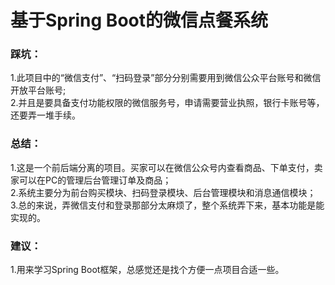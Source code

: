 # 基于Spring Boot的微信点餐系统

### 踩坑：
1.此项目中的“微信支付”、“扫码登录”部分分别需要用到微信公众平台账号和微信开放平台账号;   
2.并且是要具备支付功能权限的微信服务号，申请需要营业执照，银行卡账号等，还要弄一堆手续。    

### 总结：
1.这是一个前后端分离的项目。买家可以在微信公众号内查看商品、下单支付，卖家可以在PC的管理后台管理订单及商品；  
2.系统主要分为前台购买模块、扫码登录模块、后台管理模块和消息通信模块；  
3.总的来说，弄微信支付和登录那部分太麻烦了，整个系统弄下来，基本功能是能实现的。  

### 建议：
1.用来学习Spring Boot框架，总感觉还是找个方便一点项目合适一些。
